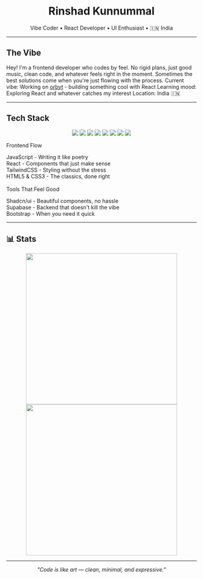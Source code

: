 <h1 align="center">Rinshad Kunnummal</h1>
<p align="center">Vibe Coder • React Developer • UI Enthusiast • 🇮🇳 India</p>

---

## The Vibe
Hey! I'm a frontend developer who codes by feel. No rigid plans, just good music, clean code, and whatever feels right in the moment. Sometimes the best solutions come when you're just flowing with the process.
Current vibe: Working on [orbyt](https://github.com/rinshadkl/orbyt-client) - building something cool with React
Learning mood: Exploring React and whatever catches my interest
Location: India 🇮🇳

---

##  Tech Stack
<p align="center">
  <img src="https://img.shields.io/badge/JavaScript-000000?style=flat&logo=javascript&logoColor=F7DF1E" />
  <img src="https://img.shields.io/badge/React-000000?style=flat&logo=react&logoColor=61DAFB" />
  <img src="https://img.shields.io/badge/TailwindCSS-000000?style=flat&logo=tailwind-css&logoColor=38B2AC" />
  <img src="https://img.shields.io/badge/HTML5-000000?style=flat&logo=html5&logoColor=E34F26" />
  <img src="https://img.shields.io/badge/CSS3-000000?style=flat&logo=css3&logoColor=1572B6" />
  <img src="https://img.shields.io/badge/Supabase-000000?style=flat&logo=supabase&logoColor=3ECF8E" />
  <img src="https://img.shields.io/badge/shadcn%2Fui-000000?logo=shadcnui&logoColor=fff&style=flat" />
  <img src="https://img.shields.io/badge/Bootstrap-000000?style=flat&logo=bootstrap&logoColor=7952B3" />
</p>

Frontend Flow

JavaScript - Writing it like poetry <br/>
React - Components that just make sense<br/>
TailwindCSS - Styling without the stress<br/>
HTML5 & CSS3 - The classics, done right<br/>
<br/>
Tools That Feel Good

Shadcn/ui - Beautiful components, no hassle<br/>
Supabase - Backend that doesn't kill the vibe<br/>
Bootstrap - When you need it quick<br/>

---

## 📊 Stats
<p align="center">
  <img src="https://github-readme-stats.vercel.app/api?username=rinshadkl&show_icons=true&theme=transparent" width="400" />
  <img src="https://github-readme-streak-stats.herokuapp.com?user=rinshadkl&theme=transparent" width="400" />
</p>

------

<p align="center"><i>"Code is like art — clean, minimal, and expressive."</i></p>
